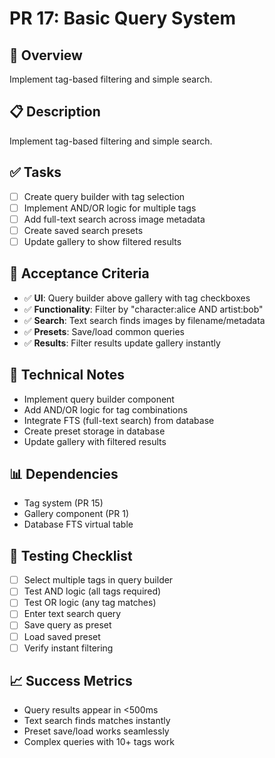 # PR 17: Basic Query System

## 🎯 **Overview**
Implement tag-based filtering and simple search.

## 📋 **Description**
Implement tag-based filtering and simple search.

## ✅ **Tasks**
- [ ] Create query builder with tag selection
- [ ] Implement AND/OR logic for multiple tags
- [ ] Add full-text search across image metadata
- [ ] Create saved search presets
- [ ] Update gallery to show filtered results

## 🧪 **Acceptance Criteria**
- ✅ **UI**: Query builder above gallery with tag checkboxes
- ✅ **Functionality**: Filter by "character:alice AND artist:bob"
- ✅ **Search**: Text search finds images by filename/metadata
- ✅ **Presets**: Save/load common queries
- ✅ **Results**: Filter results update gallery instantly

## 🔧 **Technical Notes**
- Implement query builder component
- Add AND/OR logic for tag combinations
- Integrate FTS (full-text search) from database
- Create preset storage in database
- Update gallery with filtered results

## 📊 **Dependencies**
- Tag system (PR 15)
- Gallery component (PR 1)
- Database FTS virtual table

## 🧪 **Testing Checklist**
- [ ] Select multiple tags in query builder
- [ ] Test AND logic (all tags required)
- [ ] Test OR logic (any tag matches)
- [ ] Enter text search query
- [ ] Save query as preset
- [ ] Load saved preset
- [ ] Verify instant filtering

## 📈 **Success Metrics**
- Query results appear in <500ms
- Text search finds matches instantly
- Preset save/load works seamlessly
- Complex queries with 10+ tags work
